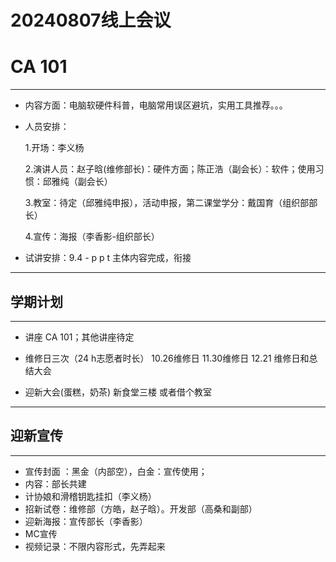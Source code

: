# 20240807线上会议

# **CA 101**

---

* 内容方面：电脑软硬件科普，电脑常用误区避坑，实用工具推荐。。。

* 人员安排：

  1.开场：李义杨

  2.演讲人员：赵子晗(维修部长)：硬件方面；陈正浩（副会长）：软件；使用习惯：邱雅纯（副会长）

  3.教室：待定（邱雅纯申报），活动申报，第二课堂学分：戴国育（组织部部长）

  4.宣传：海报（李香影-组织部长）

* 试讲安排：9.4  -   p p t 主体内容完成，衔接

---

## 学期计划

---

* 讲座 CA 101；其他讲座待定

* 维修日三次（24 h志愿者时长） 10.26维修日 11.30维修日 12.21 维修日和总结大会

* 迎新大会(蛋糕，奶茶)      新食堂三楼    或者借个教室

----

## 迎新宣传

---

* 宣传封面 ：黑金（内部空），白金：宣传使用；
* 内容：部长共建
* 计协娘和滑稽钥匙挂扣（李义杨）
* 招新试卷：维修部（方皓，赵子晗）。开发部（高桑和副部）
* 迎新海报：宣传部长（李香影）
* MC宣传
* 视频记录：不限内容形式，先弄起来
